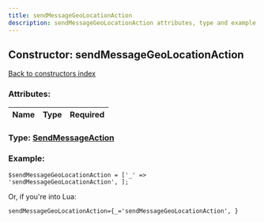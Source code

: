 ```yaml
---
title: sendMessageGeoLocationAction
description: sendMessageGeoLocationAction attributes, type and example
---
```

## Constructor: sendMessageGeoLocationAction  
[Back to constructors index](index.md)



### Attributes:

| Name     |    Type       | Required |
|----------|:-------------:|---------:|



### Type: [SendMessageAction](../types/SendMessageAction.md)


### Example:

```
$sendMessageGeoLocationAction = ['_' => 'sendMessageGeoLocationAction', ];
```  

Or, if you're into Lua:  


```
sendMessageGeoLocationAction={_='sendMessageGeoLocationAction', }

```



